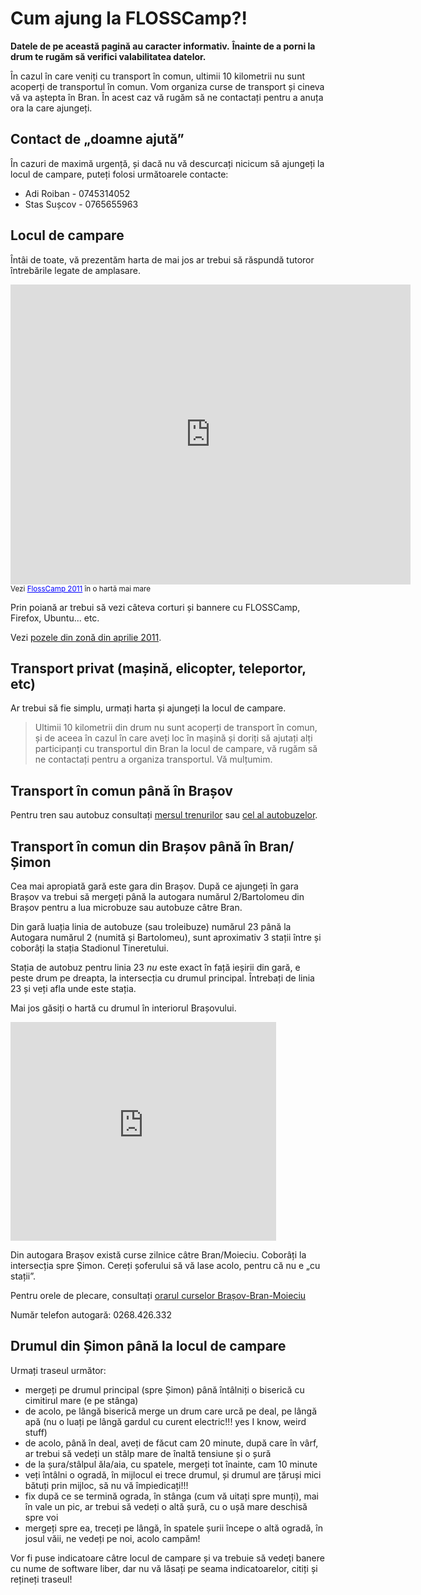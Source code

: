 Cum ajung la FLOSSCamp?!
=========================

__Datele de pe această pagină au caracter informativ.__
__Înainte de a porni la drum te rugăm să verifici valabilitatea datelor.__


În cazul în care veniți cu transport în comun, ultimii 10 kilometrii nu sunt
acoperți de transportul în comun. Vom organiza curse de transport și
cineva vă va aștepta în Bran. În acest caz vă rugăm să ne contactați pentru
a anuța ora la care ajungeți.


Contact de „doamne ajută”
-------------------------

În cazuri de maximă urgență, și dacă nu vă descurcați nicicum să ajungeți la
locul de campare, puteți folosi următoarele contacte:

 * Adi Roiban - 0745314052
 * Stas Sușcov - 0765655963


Locul de campare
----------------

Întâi de toate, vă prezentăm harta de mai jos ar trebui să răspundă
tutoror întrebările legate de amplasare.

<iframe width="640" height="480" frameborder="0" scrolling="no" marginheight="0" marginwidth="0" src="http://maps.google.com/maps/ms?ie=UTF8&amp;msa=0&amp;msid=211321353688224832236.0004a9959d6bfc66d6c25&amp;t=h&amp;ll=45.493593,25.361252&amp;spn=0.05776,0.109863&amp;z=13&amp;output=embed"></iframe><br /><small>Vezi <a href="http://maps.google.com/maps/ms?ie=UTF8&amp;msa=0&amp;msid=211321353688224832236.0004a9959d6bfc66d6c25&amp;t=h&amp;ll=45.493593,25.361252&amp;spn=0.05776,0.109863&amp;z=13&amp;source=embed" style="color:#0000FF;text-align:left">FlossCamp 2011</a> în o hartă mai mare</small>

Prin poiană ar trebui să vezi câteva corturi și bannere cu FLOSSCamp,
Firefox, Ubuntu... etc.

Vezi [pozele din zonă din aprilie 2011](poze).


Transport privat (mașină, elicopter, teleportor, etc)
-----------------------------------------------------

Ar trebui să fie simplu, urmați harta și ajungeți la locul de campare.

> Ultimii 10 kilometrii din drum nu sunt acoperți de transport în comun,
> și de aceea în cazul în care aveți loc în mașină și doriți să ajutați alți
> participanți cu transportul din Bran la locul de campare, vă rugăm să ne
> contactați pentru a organiza transportul. Vă mulțumim.


Transport în comun până în Brașov
---------------------------------

Pentru tren sau autobuz consultați
<a href="http://www.infofer.ro">mersul trenurilor</a> sau
<a href="http://autogari.ro">cel al autobuzelor</a>.


Transport în comun din Brașov până în Bran/Șimon
-------------------------------------------------

Cea mai apropiată gară este gara din Brașov. După ce ajungeți în gara Brașov
va trebui să mergeți până la autogara numărul 2/Bartolomeu din Brașov
pentru a lua microbuze sau autobuze câtre Bran.

Din gară luația linia de autobuze (sau troleibuze) numărul 23 până la
Autogara numărul 2 (numită și Bartolomeu), sunt aproximativ 3 stații între
și coborâți la stația Stadionul Tineretului.

Stația de autobuz pentru linia 23 _nu_ este exact în față ieșirii din gară,
e peste drum pe dreapta, la intersecția cu drumul principal. Întrebați de linia 23 și veți afla unde este stația.

Mai jos găsiți o hartă cu drumul în interiorul Brașovului.

<iframe width="425" height="350" frameborder="0" scrolling="no" marginheight="0" marginwidth="0" src="http://maps.google.com/maps/ms?msa=0&amp;msid=214950241554054963993.0004a91dd36b975930439&amp;doflg=ptk&amp;ie=UTF8&amp;t=h&amp;ll=45.664566,25.594969&amp;spn=0.020994,0.036478&amp;z=14&amp;output=embed"></iframe>

Din autogara Brașov există curse zilnice câtre Bran/Moieciu.
Coborâți la intersecția spre Șimon. Cereți șoferului să vă lase acolo, pentru că nu e „cu stații”.

Pentru orele de plecare, consultați
<a href="http://www.cpnt.ro/index2.php?option=com_content&do_pdf=1&id=175">
orarul curselor Brașov-Bran-Moieciu</a>

Număr telefon autogară: 0268.426.332


Drumul din Șimon până la locul de campare
-----------------------------------------

Urmați traseul următor:
* mergeți pe drumul principal (spre Șimon) până întâlniți o biserică cu
cimitirul mare (e pe stânga)
* de acolo, pe lângă biserică merge un drum care urcă pe deal, pe lângă
apă (nu o luați pe lângă gardul cu curent electric!!! yes I know, weird
stuff)
* de acolo, până în deal, aveți de făcut cam 20 minute, după care în
vârf, ar trebui să vedeți un stâlp mare de înaltă tensiune și o șură
* de la șura/stâlpul ăla/aia, cu spatele, mergeți tot înainte, cam 10
minute
* veți întâlni o ogradă, în mijlocul ei trece drumul, și drumul are
țăruși mici bătuți prin mijloc, să nu vă împiedicați!!!
* fix după ce se termină ograda, în stânga (cum vă uitați spre munți),
mai în vale un pic, ar trebui să vedeți o altă șură, cu o ușă mare
deschisă spre voi
* mergeți spre ea, treceți pe lângă, în spatele șurii începe o altă
ogradă, în josul văii, ne vedeți pe noi, acolo campăm!

Vor fi puse indicatoare câtre locul de campare și va trebuie să vedeți
banere cu nume de software liber, dar nu vă lăsați pe seama indicatoarelor,
citiți și rețineți traseul!
